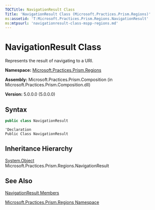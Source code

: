 ```yaml
---
TOCTitle: NavigationResult Class
Title: 'NavigationResult Class (Microsoft.Practices.Prism.Regions)'
ms:assetid: 'T:Microsoft.Practices.Prism.Regions.NavigationResult'
ms:mtpsurl: 'navigationresult-class-mspp-regions.md'
---
```


# NavigationResult Class

Represents the result of navigating to a URI.

**Namespace:** [Microsoft.Practices.Prism.Regions](/patterns-practices/reference/mspp-regions-namespace)

**Assembly:** Microsoft.Practices.Prism.Composition (in Microsoft.Practices.Prism.Composition.dll)

**Version:** 5.0.0.0 (5.0.0.0)

## Syntax
```C#
public class NavigationResult
```

```VB
'Declaration
Public Class NavigationResult
```

## Inheritance Hierarchy

[System.Object](http://msdn.microsoft.com/en-us/library/e5kfa45b)  
Microsoft.Practices.Prism.Regions.NavigationResult

## See Also

[NavigationResult Members](/patterns-practices/reference/navigationresult-members-mspp-regions)

[Microsoft.Practices.Prism.Regions Namespace](/patterns-practices/reference/mspp-regions-namespace)
